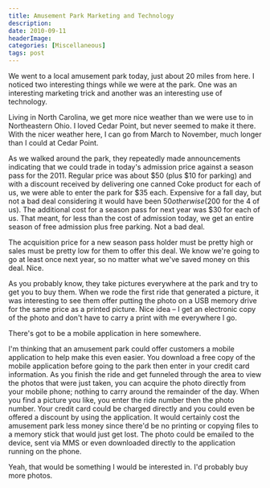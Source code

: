```yaml
---
title: Amusement Park Marketing and Technology
description: 
date: 2010-09-11
headerImage: 
categories: [Miscellaneous]
tags: post
---
```


We went to a local amusement park today, just about 20 miles from here. I noticed two interesting things while we were at the park. One was an interesting marketing trick and another was an interesting use of technology.

Living in North Carolina, we get more nice weather than we were use to in Northeastern Ohio. I loved Cedar Point, but never seemed to make it there. With the nicer weather here, I can go from March to November, much longer than I could at Cedar Point.

As we walked around the park, they repeatedly made announcements indicating that we could trade in today's admission price against a season pass for the 2011. Regular price was about $50 (plus $10 for parking) and with a discount received by delivering one canned Coke product for each of us, we were able to enter the park for $35 each. Expensive for a fall day, but not a bad deal considering it would have been $50 otherwise ($200 for the 4 of us). The additional cost for a season pass for next year was $30 for each of us. That meant, for less than the cost of admission today, we get an entire season of free admission plus free parking. Not a bad deal.

The acquisition price for a new season pass holder must be pretty high or sales must be pretty low for them to offer this deal. We know we're going to go at least once next year, so no matter what we've saved money on this deal. Nice.

As you probably know, they take pictures everywhere at the park and try to get you to buy them. When we rode the first ride that generated a picture, it was interesting to see them offer putting the photo on a USB memory drive for the same price as a printed picture. Nice idea – I get an electronic copy of the photo and don't have to carry a print with me everywhere I go.

There's got to be a mobile application in here somewhere.

I'm thinking that an amusement park could offer customers a mobile application to help make this even easier. You download a free copy of the mobile application before going to the park then enter in your credit card information. As you finish the ride and get funneled through the area to view the photos that were just taken, you can acquire the photo directly from your mobile phone; nothing to carry around the remainder of the day. When you find a picture you like, you enter the ride number then the photo number. Your credit card could be charged directly and you could even be offered a discount by using the application. It would certainly cost the amusement park less money since there'd be no printing or copying files to a memory stick that would just get lost. The photo could be emailed to the device, sent via MMS or even downloaded directly to the application running on the phone.  

Yeah, that would be something I would be interested in. I'd probably buy more photos.